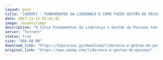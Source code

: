 ```yaml
---
layout: post
title: "[UDEMY] - FUNDAMENTOS DA LIDERANÇA E COMO FAZER GESTÃO DE PESSOAS"
date: 2017-11-15 03:41:41
image: /assets/img/
description: "O Curso Fundamentos da Liderança e Gestão de Pessoas tem como objetivo: capacita-lo e desenvolve-lo sob os aspectos fundamentais da Liderança e como fazer Gestão de Pessoas de forma correta e que apresente resultados satisfatórios para a empresa."
server: "Torrent"
status: true
size: "868.88 MB"
download_link: "https://topcursos.ga/download/lideranca-e-gestao-de-pessoas.torrent"
original_link: "https://www.udemy.com/lideranca-e-gestao-de-pessoas"
---
```

